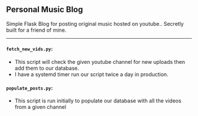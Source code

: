 ## Personal Music Blog
Simple Flask Blog for posting original music hosted on youtube.. Secretly built for a friend of mine.

---
#### `fetch_new_vids.py`:

* This script will check the given youtube channel for new uploads then add them to our database.
* I have a systemd timer run our script twice a day in production.

#### `populate_posts.py`:

* This script is run initially to populate our database with all the videos from a given channel
